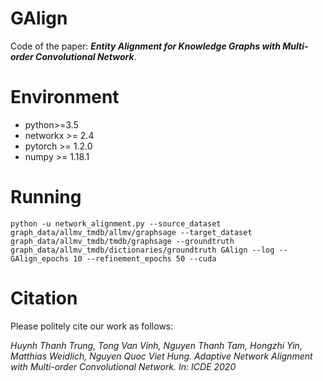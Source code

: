 # GAlign
Code of the paper: ***Entity Alignment for Knowledge Graphs with Multi-order Convolutional Network***.

# Environment

* python>=3.5 
* networkx >= 2.4
* pytorch >= 1.2.0 
* numpy >= 1.18.1 

# Running

```
python -u network_alignment.py --source_dataset graph_data/allmv_tmdb/allmv/graphsage --target_dataset graph_data/allmv_tmdb/tmdb/graphsage --groundtruth graph_data/allmv_tmdb/dictionaries/groundtruth GAlign --log --GAlign_epochs 10 --refinement_epochs 50 --cuda
```

# Citation

Please politely cite our work as follows:

*Huynh Thanh Trung, Tong Van Vinh, Nguyen Thanh Tam, Hongzhi Yin, Matthias Weidlich, Nguyen Quoc Viet Hung. Adaptive Network Alignment with Multi-order Convolutional Network. In: ICDE 2020*
